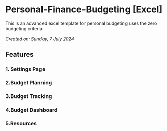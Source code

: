 # Personal-Finance-Budgeting [Excel]
This is an advanced excel template for personal budgeting uses the zero budgeting criteria

*Created on: ‎Sunday, ‎7 ‎July ‎2024*

## Features
### 1. Settings Page

### 2.Budget Planning

### 3.Budget Tracking

### 4.Budget Dashboard

### 5.Resources
